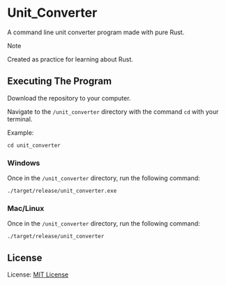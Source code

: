 # Unit_Converter

A command line unit converter program made with pure Rust.

> [!NOTE]
>
> Created as practice for learning about Rust.

## Executing The Program

Download the repository to your computer.

Navigate to the `/unit_converter` directory with the command `cd` with your terminal.

Example:
```
cd unit_converter
```

### Windows

Once in the `/unit_converter` directory, run the following command:

```
./target/release/unit_converter.exe
```

### Mac/Linux

Once in the `/unit_converter` directory, run the following command:

```
./target/release/unit_converter
```

## License

License: [MIT License](https://github.com/WeiJian123-tech/Unit_Converter/blob/main/LICENSE)
